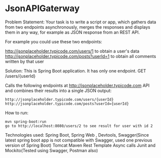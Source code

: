 # JsonAPIGaterway
Problem Statement:
Your task is to write a script or app, which gathers data from two endpoints asynchronously, merges the responses and displays them in any way, for example as JSON response from an REST API.

For example you could use these two endpoints:

http://jsonplaceholder.typicode.com/users/1 to obtain a user's data
http://jsonplaceholder.typicode.com/posts?userId=1 to obtain all comments written by that user

Solution:
This is Spring Boot application. It has only one endpoint.
GET /users/{userId}

Calls the following endpoints at http://jsonplaceholder.typicode.com API and combines their results into a single JSON output:

    http://jsonplaceholder.typicode.com/users/{userId}
    http://jsonplaceholder.typicode.com/posts?userId={userId}

How to run:

    mvn spring-boot:run
    go to http://localhost:8080/users/2 to see result for user with id 2

Technologies used:
    Spring Boot, Spring Web , Devtools, Swagger(Since latest spring boot app is not compatible with Swagger, used one previous version of Spring Boot)
    Tomcat 
    Maven
    Rest Template 
    Async calls
    Junit and Mockito(Tested using Swagger, Postman also)

